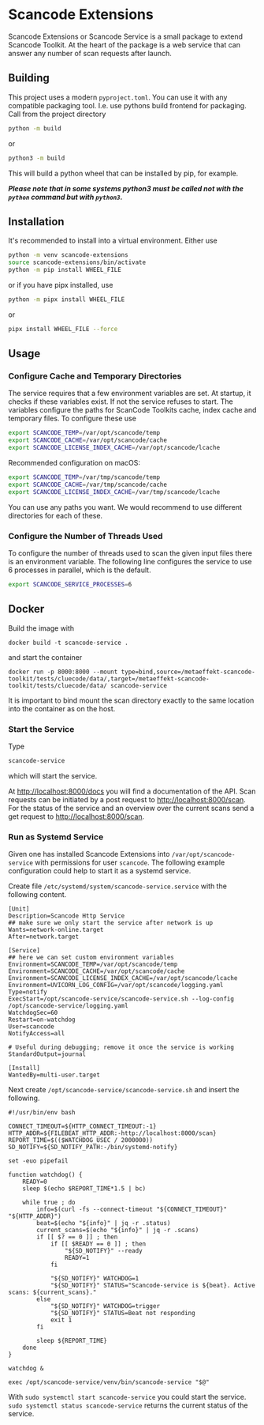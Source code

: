 # Scancode Extensions

Scancode Extensions or Scancode Service is a small package to extend Scancode Toolkit. At the heart of the package is a
web service that can answer any number of scan requests after launch.

## Building
This project uses a modern `pyproject.toml`. You can use it with any compatible packaging tool.
I.e. use pythons build frontend for packaging. Call from the project directory

```bash
python -m build
```

or

```bash
python3 -m build
```

This will build a python wheel that can be installed by pip, for example.

***Please note that in some systems python3 must be called not with the `python` command but with `python3`.***

## Installation

It's recommended to install into a virtual environment. Either use

```bash
python -m venv scancode-extensions
source scancode-extensions/bin/activate
python -m pip install WHEEL_FILE
```

or if you have pipx installed, use

```bash
python -m pipx install WHEEL_FILE 
```
or

```bash
pipx install WHEEL_FILE --force
```

## Usage
### Configure Cache and Temporary Directories
The service requires that a few environment variables are set. At startup, it checks if these variables exist.
If not the service refuses to start. The variables configure the paths for ScanCode Toolkits cache, index cache 
and temporary files.
To configure these use
```bash
export SCANCODE_TEMP=/var/opt/scancode/temp
export SCANCODE_CACHE=/var/opt/scancode/cache
export SCANCODE_LICENSE_INDEX_CACHE=/var/opt/scancode/lcache
```

Recommended configuration on macOS:

```bash
export SCANCODE_TEMP=/var/tmp/scancode/temp
export SCANCODE_CACHE=/var/tmp/scancode/cache
export SCANCODE_LICENSE_INDEX_CACHE=/var/tmp/scancode/lcache
```

You can use any paths you want. We would recommend to use different directories for each of these.
### Configure the Number of Threads Used
To configure the number of threads used to scan the given input files there is an environment variable.
The following line configures the service to use 6 processes in parallel, which is the default.
```bash
export SCANCODE_SERVICE_PROCESSES=6
```
## Docker
Build the image with
```shell
docker build -t scancode-service .
```
and start the container
```shell
docker run -p 8000:8000 --mount type=bind,source=/metaeffekt-scancode-toolkit/tests/cluecode/data/,target=/metaeffekt-scancode-toolkit/tests/cluecode/data/ scancode-service
```
It is important to bind mount the scan directory exactly to the same location into the container as on the host.
### Start the Service
Type
```bash
scancode-service
```

which will start the service. 

At [http://localhost:8000/docs](http://localhost:8000/docs) you will find a documentation
of the API.
Scan requests can be initiated by a post request to [http://localhost:8000/scan](http://localhost:8000/scan). For the
status
of the service and an overview over the current scans send a get request
to [http://localhost:8000/scan](http://localhost:8000/scan).
### Run as Systemd Service
Given one has installed Scancode Extensions into `/var/opt/scancode-service` with permissions for user `scancode`.
The following example configuration could help to start it as a systemd service.

Create file `/etc/systemd/system/scancode-service.service` with the following content.

```shell
[Unit]
Description=Scancode Http Service
## make sure we only start the service after network is up
Wants=network-online.target
After=network.target

[Service]
## here we can set custom environment variables
Environment=SCANCODE_TEMP=/var/opt/scancode/temp
Environment=SCANCODE_CACHE=/var/opt/scancode/cache
Environment=SCANCODE_LICENSE_INDEX_CACHE=/var/opt/scancode/lcache
Environment=UVICORN_LOG_CONFIG=/var/opt/scancode/logging.yaml
Type=notify
ExecStart=/opt/scancode-service/scancode-service.sh --log-config /opt/scancode-service/logging.yaml
WatchdogSec=60
Restart=on-watchdog
User=scancode
NotifyAccess=all

# Useful during debugging; remove it once the service is working
StandardOutput=journal

[Install]
WantedBy=multi-user.target
```

Next create `/opt/scancode-service/scancode-service.sh` and insert the following.

```shell
#!/usr/bin/env bash

CONNECT_TIMEOUT=${HTTP_CONNECT_TIMEOUT:-1}
HTTP_ADDR=${FILEBEAT_HTTP_ADDR:-http://localhost:8000/scan}
REPORT_TIME=$(($WATCHDOG_USEC / 2000000))
SD_NOTIFY=${SD_NOTIFY_PATH:-/bin/systemd-notify}

set -euo pipefail

function watchdog() {
    READY=0
    sleep $(echo $REPORT_TIME*1.5 | bc)

    while true ; do
        info=$(curl -fs --connect-timeout "${CONNECT_TIMEOUT}" "${HTTP_ADDR}")
        beat=$(echo "${info}" | jq -r .status)
        current_scans=$(echo "${info}" | jq -r .scans)
        if [[ $? == 0 ]] ; then
            if [[ $READY == 0 ]] ; then
                "${SD_NOTIFY}" --ready
                READY=1
            fi

            "${SD_NOTIFY}" WATCHDOG=1
            "${SD_NOTIFY}" STATUS="Scancode-service is ${beat}. Active scans: ${current_scans}."
        else
            "${SD_NOTIFY}" WATCHDOG=trigger
            "${SD_NOTIFY}" STATUS=Beat not responding
            exit 1
        fi

        sleep ${REPORT_TIME}
    done
}

watchdog &

exec /opt/scancode-service/venv/bin/scancode-service "$@"
```

With `sudo systemctl start scancode-service` you could start the service. `sudo systemctl status scancode-service` 
returns the current status of the service.
